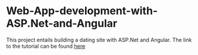 # Web-App-development-with-ASP.Net-and-Angular
This project entails building a dating site with ASP.Net and Angular. The link to the tutorial can be found [here](https://download.howtofree.org/application-development-angular-and-asp-net-free-course/)
